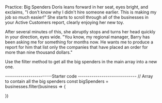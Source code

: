 Practice: Big Spenders
Doris leans forward in her seat, eyes bright, and exclaims, "I don't know why I didn't hire someone earlier. This is making my job so much easier!" She starts to scroll through all of the businesses in your Active Customers report, clearly enjoying her new toy.

After several minutes of this, she abruptly stops and turns her head quickly in your direction, eyes wide. "You know, my regional manager, Barry has been asking me for something for months now. He wants me to produce a report for him that list only the companies that have placed an order for more than nine thousand dollars."

Use the filter method to get all the big spenders in the main array into a new one.

------------------------Starter code ------------------------------
// Array to contain all the big spenders
const bigSpenders = businesses.filter(business => {

})